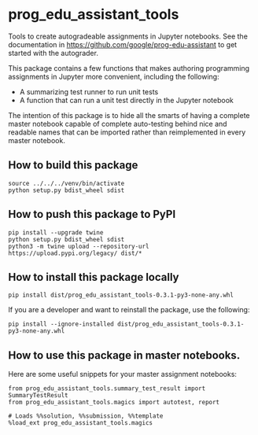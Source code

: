 # prog_edu_assistant_tools 

Tools to create autogradeable assignments in Jupyter notebooks.
See the documentation in https://github.com/google/prog-edu-assistant
to get started with the autograder.

This package contains a few functions that makes authoring programming assignments in Jupyter
more convenient, including the following:

* A summarizing test runner to run unit tests
* A function that can run a unit test directly in the Jupyter notebook

The intention of this package is to hide all the smarts
of having a complete master notebook capable of complete auto-testing
behind nice and readable names that can be imported rather than reimplemented
in every master notebook.

## How to build this package

    source ../../../venv/bin/activate
    python setup.py bdist_wheel sdist

## How to push this package to PyPI

    pip install --upgrade twine
    python setup.py bdist_wheel sdist
    python3 -m twine upload --repository-url https://upload.pypi.org/legacy/ dist/*

## How to install this package locally

    pip install dist/prog_edu_assistant_tools-0.3.1-py3-none-any.whl

If you are a developer and want to reinstall the package, use the following:

    pip install --ignore-installed dist/prog_edu_assistant_tools-0.3.1-py3-none-any.whl

## How to use this package in master notebooks.

Here are some useful snippets for your master assignment notebooks:

    from prog_edu_assistant_tools.summary_test_result import SummaryTestResult
    from prog_edu_assistant_tools.magics import autotest, report

    # Loads %%solution, %%submission, %%template
    %load_ext prog_edu_assistant_tools.magics

